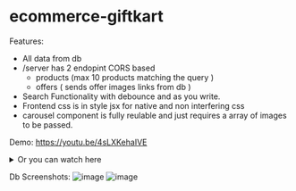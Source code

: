 # ecommerce-giftkart

Features:
  - All data from db
  - /server has 2 endopint CORS based
    - products (max 10 products matching the query )
    - offers ( sends offer images links from db )
 - Search Functionality with debounce and as you write.
 - Frontend css is in style jsx for native and non interfering css
 - carousel component is fully reulable and just requires a array of images to be passed.
 
Demo: https://youtu.be/4sLXKehaIVE 

<details><summary>Or you can watch here</summary>
    
https://user-images.githubusercontent.com/96358784/230832136-e72d40ac-72a4-4fb8-93e3-12fdc4ce4ae4.mp4
    
</details>

Db Screenshots:
![image](https://user-images.githubusercontent.com/96358784/230832697-716094ec-a490-4658-8552-6fb8922af22c.png)
![image](https://user-images.githubusercontent.com/96358784/230832720-10df3f55-6ac9-4dd9-9563-2cd350101ac2.png)
